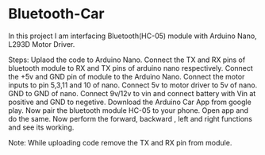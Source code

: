 # Bluetooth-Car

In this project I am interfacing Bluetooth(HC-05) module with Arduino Nano, L293D Motor Driver. 

Steps:
Uplaod the code to Arduino Nano.
Connect the TX and RX pins of bluetooth module to RX and TX pins of arduino nano respectively.
Connect the +5v and GND pin of module to the Arduino Nano.
Connect the motor inputs to pin 5,3,11 and 10 of nano.
Connect 5v to motor driver to 5v of nano. GND to GND of nano.
Connect 9v/12v to vin and connect battery with Vin at positive and GND to negetive.
Download the Arduino Car App from google play.
Now pair the bluetooth module HC-05 to your phone.
Open app and do the same. 
Now perform the forward, backward , left and right functions and see its working.

Note: While uploading code remove the TX and RX pin from module.
